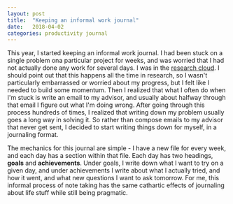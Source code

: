 ```yaml
---
layout: post
title:  "Keeping an informal work journal"
date:   2018-04-02 
categories: productivity journal 
---
```


This year, I started keeping an informal work journal. I had been stuck on a single problem ona particular project for weeks, and was worried that I had not actually done any work for several days. I was in the [research cloud](https://www.ted.com/talks/uri_alon_why_truly_innovative_science_demands_a_leap_into_the_unknown). I should point out that this happens all the time in research, so I wasn't particularly embarrassed or worried about my progress, but I felt like I needed to build some momentum. Then I realized that what I often do when I'm stuck is write an email to my advisor, and usually about halfway through that email I figure out what I'm doing wrong.  After going through this process hundreds of times, I realized that writing down my problem usually goes a long way in solving it. So rather than compose emails to my advisor that never get sent, I decided to start writing things down for myself, in a journaling format. 

The mechanics for this journal are simple - I have a new file for every week, and each day has a section within that file. Each day has two headings, **goals** and **achievements**. Under goals, I write down what I want to try on a given day, and under achievements I write about what I actually tried, and how it went, and what new questions I want to ask tomorrow. 
For me, this informal process of note taking has the same cathartic effects of journaling about life stuff while still being pragmatic. 




